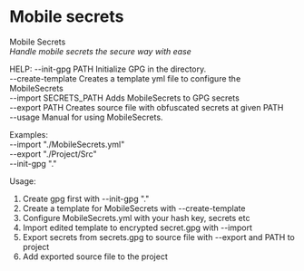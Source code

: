 # Mobile secrets
Mobile Secrets<br/>
*Handle mobile secrets the secure way with ease*

HELP:
--init-gpg PATH 		Initialize GPG in the directory.<br/>
--create-template 		Creates a template yml file to configure the MobileSecrets<br/>
--import SECRETS_PATH 	Adds MobileSecrets to GPG secrets<br/>
--export PATH 			Creates source file with obfuscated secrets at given PATH<br/>
--usage 			Manual for using MobileSecrets.<br/>

Examples:<br/>
--import "./MobileSecrets.yml"<br/>
--export "./Project/Src"<br/>
--init-gpg "."<br/>

Usage:<br/>
1) Create gpg first with --init-gpg "."<br/>
2) Create a template for MobileSecrets with --create-template<br/>
3) Configure MobileSecrets.yml with your hash key, secrets etc<br/>
4) Import edited template to encrypted secret.gpg with --import<br/>
5) Export secrets from secrets.gpg to source file with --export and PATH to project<br/>
6) Add exported source file to the project<br/>
